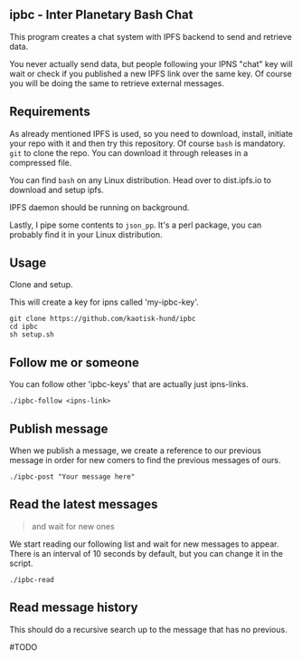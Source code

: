 ipbc - Inter Planetary Bash Chat
--------------------------------

This program creates a chat system with IPFS backend to send and retrieve data.

You never actually send data, but people following your IPNS "chat" key will wait or check if you published a new IPFS link over the same key. Of course you will be doing the same to retrieve external messages.

## Requirements 
As already mentioned IPFS is used, so you need to download, install, initiate your repo with it and then try this repository.
Of course `bash` is mandatory. `git` to clone the repo. You can download it through releases in a compressed file.

You can find `bash` on any Linux distribution. Head over to dist.ipfs.io to download and setup ipfs.

IPFS daemon should be running on background.

Lastly, I pipe some contents to `json_pp`. It's a perl package, you can probably find it in your Linux distribution.


## Usage
Clone and setup.

This will create a key for ipns called 'my-ipbc-key'.

``` console
git clone https://github.com/kaotisk-hund/ipbc
cd ipbc
sh setup.sh
```
## Follow me or someone

You can follow other 'ipbc-keys' that are actually just ipns-links.

`./ipbc-follow <ipns-link>`

## Publish message

When we publish a message, we create a reference to our previous message in order for new comers to find the previous messages of ours.

`./ipbc-post "Your message here"`

## Read the latest messages
> and wait for new ones

We start reading our following list and wait for new messages to appear. There is an interval of 10 seconds by default, but you can change it in the script.

`./ipbc-read`

## Read message history

This should do a recursive search up to the message that has no previous.

#TODO

